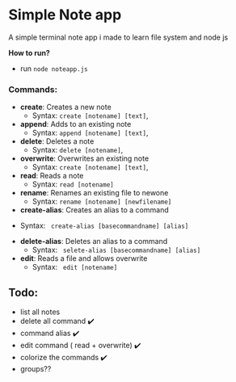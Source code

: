 # Simple Note app
A simple terminal note app i made to learn file system and node js

**How to run?** 
- run `node noteapp.js`

 ### **Commands:** 
* **create**: Creates a new note
    - Syntax: ``create [notename] [text]``,
* **append**: Adds to an existing note
    - Syntax: ``append [notename] [text]``,
* **delete**: Deletes a note
    - Syntax: ``delete [notename]``,
* **overwrite**: Overwrites an existing note
    - Syntax: ``create [notename] [text]``,
* **read**: Reads a note
    - Syntax: ``read [notename]``
* **rename**: Renames an existing file to newone
    - Syntax: ``rename [notename] [newfilename]``
* **create-alias**: Creates an alias to a command
- Syntax: `` create-alias [basecommandname] [alias]``
* **delete-alias**: Deletes an alias to a command
    - Syntax: `` selete-alias [basecommandname] [alias]``
* **edit**: Reads a file and allows overwrite
    - Syntax: `` edit [notename]``

## Todo:
- list all notes
- delete all command :heavy_check_mark:
- command alias :heavy_check_mark:
- edit command ( read + overwrite)  :heavy_check_mark:
- colorize the commands :heavy_check_mark:
- groups??